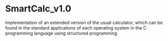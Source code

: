# SmartCalc_v1.0
Implementation of an extended version of the usual calculator, which can be found in the standard applications of each operating system in the C programming language using structured programming
